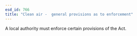```yaml
---
esd_id: 766
title: "Clean air -  general provisions as to enforcement"
---
```


A local authority must enforce certain provisions of the Act.

